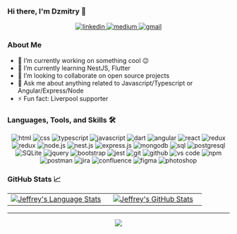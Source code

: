 ### Hi there, I'm Dzmitry 👋

<div align="center">
<a href="https://www.linkedin.com/in/dzmitry-zimnitski/">
<img src="https://img.shields.io/badge/visit%20my%20Linkedin-0A66C2?style=for-the-badge&logo=linkedin&logoColor=white" alt="linkedin" />
</a>
<a href="https://www.upwork.com/freelancers/dmitryz17">
<img src="https://img.shields.io/badge/upwork%20profile-green?style=for-the-badge&logo=upwork&logoColor=white" alt="medium" />
</a>
<a href="mailto:dmitryft4@gmail.com">
<img src="https://img.shields.io/badge/email%20me-EA4335?style=for-the-badge&logo=gmail&logoColor=white" alt="gmail" />
</a>
</div>

### About Me

- 🔭 I’m currently working on something cool 😉
- 🌱 I’m currently learning NestJS, Flutter
- 👯 I’m looking to collaborate on open source projects
- 💬 Ask me about anything related to Javascript/Typescript or Angular/Express/Node
- ⚡ Fun fact: Liverpool supporter 

### Languages, Tools, and Skills 🛠
<div align="center">
<img src="https://img.shields.io/badge/HTML-E34F26?style=for-the-badge&logo=html5&logoColor=white" alt="html" />
<img src="https://img.shields.io/badge/css-1572B6?style=for-the-badge&logo=css3&logoColor=white" alt="css" />
<img src="https://img.shields.io/badge/TypeScript-3178C6?style=for-the-badge&logo=typescript&logoColor=white" alt="typescript" />
<img src="https://img.shields.io/badge/JavaScript-F7DF1E?style=for-the-badge&logo=javascript&logoColor=black" alt="javascript" />
<img src="https://img.shields.io/badge/dart-3178C6?style=for-the-badge&logo=dart&logoColor=white" alt="dart" />
<img src="https://img.shields.io/badge/Angular-CB3837?style=for-the-badge&logo=angular&logoColor=black" alt="angular" />
<img src="https://img.shields.io/badge/React-61DAFB?style=for-the-badge&logo=react&logoColor=black" alt="react" />
<img src="https://img.shields.io/badge/Redux-764ABC?style=for-the-badge&logo=redux&logoColor=white" alt="redux" />
<img src="https://img.shields.io/badge/Tailwind-06B6D4?style=for-the-badge&logo=tailwindcss&logoColor=white" alt="redux" />
<img src="https://img.shields.io/badge/Node.js-339933?style=for-the-badge&logo=nodedotjs&logoColor=white" alt="node.js" />
<img src="https://img.shields.io/badge/NestJS-F05032?style=for-the-badge&logo=nestjs&logoColor=white" alt="nest.js" />
<img src="https://img.shields.io/badge/express.js-000000?style=for-the-badge&logo=express&logoColor=white" alt="express.js" />
<img src="https://img.shields.io/badge/mongodb-47A248?style=for-the-badge&logo=mongodb&logoColor=white" alt="mongodb" />
<img src="https://img.shields.io/badge/SQL-407AFC?style=for-the-badge&logo=icloud&logoColor=white" alt="sql" />
<img src="https://img.shields.io/badge/postgresql-336791?style=for-the-badge&logo=postgresql&logoColor=white" alt="postgresql" />
<img src="https://img.shields.io/badge/sqlite-003B57?style=for-the-badge&logo=sqlite&logoColor=white" alt="SQLite" />
<img src="https://img.shields.io/badge/jQuery-0769AD?style=for-the-badge&logo=jquery&logoColor=white" alt="jquery" />
<img src="https://img.shields.io/badge/bootstrap-7952B3?style=for-the-badge&logo=bootstrap&logoColor=white" alt="bootstrap" />
<img src="https://img.shields.io/badge/jest-C21325?style=for-the-badge&logo=jest&logoColor=white" alt="jest" />
<img src="https://img.shields.io/badge/Git-F05032?style=for-the-badge&logo=git&logoColor=white" alt="git" />
<img src="https://img.shields.io/badge/GitHub-100000?style=for-the-badge&logo=github&logoColor=white" alt="github" />
<img src="https://img.shields.io/badge/vs%20code-007ACC?style=for-the-badge&logo=visual%20studio%20code&logoColor=white" alt="vs code" />
<img src="https://img.shields.io/badge/npm-CB3837?style=for-the-badge&logo=npm&logoColor=white" alt="npm" />
<img src="https://img.shields.io/badge/postman-FF6C37?style=for-the-badge&logo=postman&logoColor=white" alt="postman" />
<img src="https://img.shields.io/badge/jira-0052CC?style=for-the-badge&logo=jira&logoColor=white" alt="jira" />
<img src="https://img.shields.io/badge/confluence-172B4D?style=for-the-badge&logo=confluence&logoColor=white" alt="confluence" />
<img src="https://img.shields.io/badge/figma-F24E1E?style=for-the-badge&logo=figma&logoColor=white" alt="figma" />
<img src="https://img.shields.io/badge/adobe%20photoshop-31A8FF?style=for-the-badge&logo=adobe%20photoshop&logoColor=white" alt="photoshop" />
</div>


### GitHub Stats 📈
<div align="center">
  <table width="100%">
      <tbody>
      <tr>
        <td width="50%" style="border: none !important;">
        <div align="center" width="100%">
          <a href="https://github.com/jeffreyc86">
            <img src="https://github-readme-stats.vercel.app/api/top-langs/?username=belka09&hide=ruby&layout=compact&hide_border=true&langs_count=6" alt="Jeffrey's Language Stats" vertical-align="middle"/>
          </a>
        </div>
        </td>
        <td width="50%" style="border: none !important;">
        <div align="center" width="100%">
          <a href="https://github.com/jeffreyc86">
            <img src="https://awesome-github-stats.azurewebsites.net/user-stats/belka09?cardType=github&theme=github" alt="Jeffrey's GitHub Stats" />
<!--             <img src="https://github-readme-stats.vercel.app/api?username=belka09&show_icons=true&hide=stars&hide_border=true" alt="Jeffrey's GitHub Stats" vertical-align="middle"/> -->
          </a>
        </div>
        </td>
      </tr>
    </tbody>
  </table>
</div>

---

<div align='center'>

![](https://komarev.com/ghpvc/?username=belka09&label=Profile+Views)

</div>

